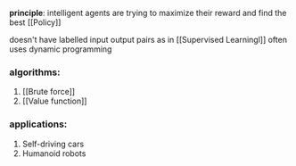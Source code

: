 **principle**: intelligent agents are trying to maximize their reward and find the best [[Policy]]

doesn't have labelled input output pairs as in [[Supervised Learningl]] 
often uses dynamic programming

### algorithms:
1. [[Brute force]]
2. [[Value function]]

### applications:
1. Self-driving cars
2. Humanoid robots

